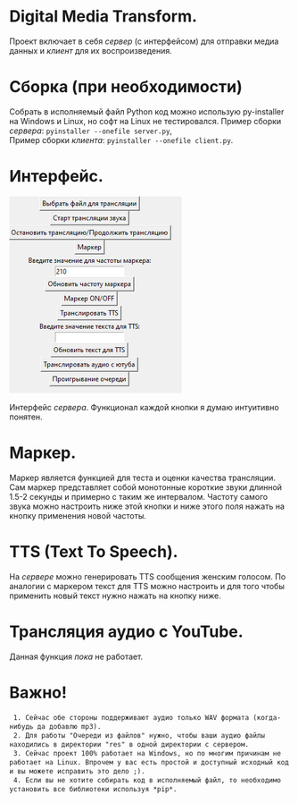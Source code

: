 # Digital Media Transform.
Проект включает в себя *сервер* (с интерфейсом) для отправки медиа данных и *клиент* для их воспроизведения.
# Сборка (при необходимости)
Собрать в исполняемый файл Python код можно использую py-installer на Windows и Linux, но софт на Linux не тестировался.
Пример сборки *сервера*: ``` pyinstaller --onefile server.py ```,  
Пример сборки *клиента*: ``` pyinstaller --onefile client.py ```.
# Интерфейс.
![alt text](https://github.com/amazingdevvv/DMT/blob/main/images/gui.png)

Интерфейс *сервера*.
Функционал каждой кнопки я думаю интуитивно понятен. 

# Маркер.
Маркер является функцией для теста и оценки качества трансляции. Сам маркер представляет собой монотонные короткие звуки длинной 1.5-2 секунды и примерно с таким же интервалом. Частоту самого звука можно настроить ниже этой кнопки и ниже этого поля нажать на кнопку применения новой частоты.

# TTS (Text To Speech).
На *сервере* можно генерировать TTS сообщения женским голосом. По аналогии с маркером текст для TTS можно настроить и для того чтобы применить новый текст нужно нажать на кнопку ниже.

# Трансляция аудио с YouTube.
Данная функция *пока* не работает.

# Важно!
```
 1. Сейчас обе стороны поддерживают аудио только WAV формата (когда-нибудь да добавлю mp3).
 2. Для работы "Очереди из файлов" нужно, чтобы ваши аудио файлы находились в директории "res" в одной директории с сервером.
 3. Сейчас проект 100% работает на Windows, но по многим причинам не работает на Linux. Впрочем у вас есть простой и доступный исходный код и вы можете исправить это дело ;).
 4. Если вы не хотите собирать код в исполняемый файл, то необходимо установить все библиотеки используя *pip*.
 

